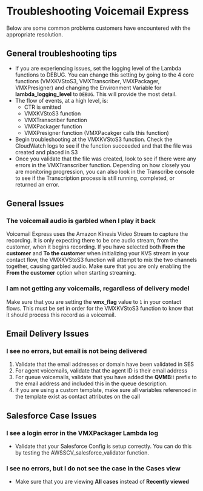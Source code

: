 # Troubleshooting Voicemail Express
Below are some common problems customers have encountered with the appropriate resolution.

## General troubleshooting tips
-  If you are experiencing issues, set the logging level of the Lambda functions to DEBUG. You can change this setting by going to the 4 core functions (VMXKVStoS3, VMXTranscriber, VMXPackager, VMXPresigner) and changing the Environment Variable for **lambda_logging_level** to `DEBUG`. This will provide the most detail.
-  The flow of events, at a high level, is:
    -  CTR is emitted
    -  VMXKVStoS3 function
    -  VMXTranscriber function
    -  VMXPackager function
    -  VMXPresigner function (VMXPacakger calls this function)
-  Begin troubleshooting at the VMXKVStoS3 function. Check the CloudWatch logs to see if the function succeeded and that the file was created and placed in S3
-  Once you validate that the file was created, look to see if there were any errors in the VMXTranscriber function. Depending on how closely you are monitoring progression, you can also look in the Transcribe console to see if the Transcription process is still running, completed, or returned an error.

## General Issues
### The voicemail audio is garbled when I play it back
Voicemail Express uses the Amazon Kinesis Video Stream to capture the recording. It is only expecting there to be one audio stream, from the customer, when it begins recording. If you have selected both **From the customer** and **To the customer** when initializing your KVS stream in your contact flow, the VMXKVStoS3 function will attempt to mix the two channels together, causing garbled audio. Make sure that you are only enabling the **From the customer** option when starting streaming.

### I am not getting any voicemails, regardless of delivery model
Make sure that you are setting the **vmx_flag** value to `1` in your contact flows. This must be set in order for the VMXKVStoS3 function to know that it should process this record as a voicemail.

## Email Delivery Issues
### I see no errors, but email is not being delivered
1.  Validate that the email addresses or domain have been validated in SES
2.  For agent voicemails, validate that the agent ID is their email address
3.  For queue voicemails, validate that you have added the **QVMB::** prefix to the email address and included this in the queue description.
4.  If you are using a custom template, make sure all variables referenced in the template exist as contact attributes on the call

## Salesforce Case Issues
### I see a login error in the VMXPackager Lambda log
-  Validate that your Salesforce Config is setup correctly. You can do this by testing the AWSSCV_salesforce_validator function.

### I see no errors, but I do not see the case in the Cases view
-  Make sure that you are viewing **All cases** instead of **Recently viewed**

